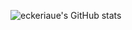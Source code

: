 ![eckeriaue's GitHub stats](https://github-readme-stats.vercel.app/api?username=eckeriaue&show_icons=true&theme=onedark)
